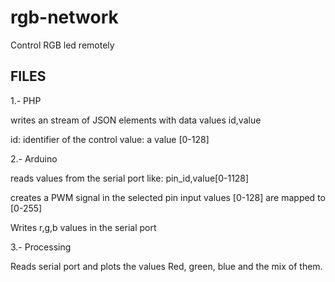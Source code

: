 rgb-network
===========

Control RGB led remotely

FILES
------

1.- PHP 

writes an stream of JSON elements with data values 
id,value

id: identifier of the control
value: a value [0-128]


2.- Arduino

reads values from the serial port like:
pin_id,value[0-1128]

creates a PWM signal in the selected pin
input values [0-128] are mapped to [0-255]

Writes r,g,b values in the serial port


3.- Processing
 
Reads serial port and plots the values
Red, green, blue and the mix of them.

